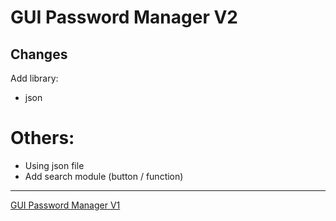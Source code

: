 # GUI Password Manager V2

## Changes
Add library:
- json

# Others:
- Using json file 
- Add search module (button / function)

---

[GUI Password Manager V1](https://github.com/VincentGarc/GUI_Password_Manager)
